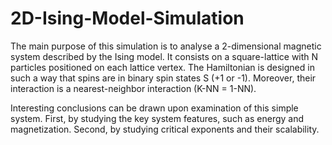 # 2D-Ising-Model-Simulation

The main purpose of this simulation is to analyse a 2-dimensional magnetic system described by the Ising model. It consists on a square-lattice with N particles positioned on each lattice vertex. The Hamiltonian is designed in such a way that spins are in binary spin states S (+1 or -1). Moreover, their interaction is a nearest-neighbor interaction (K-NN = 1-NN). 

Interesting conclusions can be drawn upon examination of this simple system. First, by studying the key system features, such as energy and magnetization. Second, by studying critical exponents and their scalability.
